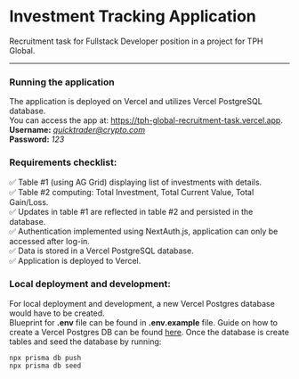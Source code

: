 # Investment Tracking Application
Recruitment task for Fullstack Developer position in a project for TPH Global.

---
### Running the application
The application is deployed on Vercel and utilizes Vercel PostgreSQL database. \
You can access the app at: https://tph-global-recruitment-task.vercel.app. \
<b>Username:</b> <i>quicktrader@crypto.com</i> \
<b>Password:</b> <i>123</i>

### Requirements checklist:
:white_check_mark: Table #1 (using AG Grid) displaying list of investments with details. \
:white_check_mark: Table #2 computing: Total Investment, Total Current Value, Total Gain/Loss. \
:white_check_mark: Updates in table #1 are reflected in table #2 and persisted in the database. \
:white_check_mark: Authentication implemented using NextAuth.js, application can only be accessed after log-in. \
:white_check_mark: Data is stored in a Vercel PostgreSQL database. \
:white_check_mark: Application is deployed to Vercel.

### Local deployment and development:
For local deployment and development, a new Vercel Postgres database would have to be created. \
Blueprint for <b>.env</b> file can be found in <b>.env.example</b> file. Guide on how to create a Vercel Postgres DB 
can be found <a href=https://vercel.com/docs/storage/vercel-postgres/quickstart>here</a>.
Once the database is create tables and seed the database by running:
````
npx prisma db push
npx prisma db seed
````